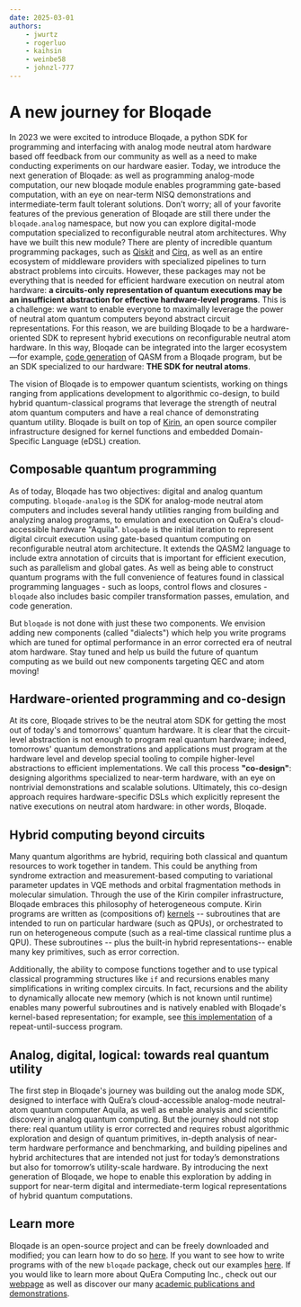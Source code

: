 ```yaml
---
date: 2025-03-01
authors:
    - jwurtz
    - rogerluo
    - kaihsin
    - weinbe58
    - johnzl-777
---
```

# A new journey for Bloqade

In 2023 we were excited to introduce Bloqade, a python SDK for programming and interfacing with analog mode neutral atom hardware based off feedback from our community as well as a need to make conducting experiments on our hardware easier. Today, we introduce the next generation of Bloqade: as well as programming analog-mode computation, our new bloqade module enables programming gate-based computation, with an eye on near-term NISQ demonstrations and intermediate-term fault tolerant solutions. Don’t worry; all of your favorite features of the previous generation of Bloqade are still there under the `bloqade.analog` namespace, but now you can explore digital-mode computation specialized to reconfigurable neutral atom architectures.
Why have we built this new module? There are plenty of incredible quantum programming packages, such as [Qiskit]( https://www.ibm.com/quantum/qiskit) and [Cirq]( https://quantumai.google/cirq), as well as an entire ecosystem of middleware providers with specialized pipelines to turn abstract problems into circuits. However, these packages may not be everything that is needed for efficient hardware execution on neutral atom hardware: **a circuits-only representation of quantum executions may be an insufficient abstraction for effective hardware-level programs**. This is a challenge: we want to enable everyone to maximally leverage the power of neutral atom quantum computers beyond abstract circuit representations. For this reason, we are building Bloqade to be a hardware-oriented SDK to represent hybrid executions on reconfigurable neutral atom hardware. In this way, Bloqade can be integrated into the larger ecosystem—for example, [code generation](https://en.wikipedia.org/wiki/Code_generation_(compiler)) of QASM from a Bloqade program, but be an SDK specialized to our hardware: **THE SDK for neutral atoms**.

The vision of Bloqade is to empower quantum scientists, working on things ranging from applications development to algorithmic co-design, to build hybrid quantum-classical programs that leverage the strength of neutral atom quantum computers and have a real chance of demonstrating quantum utility. Bloqade is built on top of [Kirin](https://github.com/QuEraComputing/kirin), an open source compiler infrastructure designed for kernel functions and embedded Domain-Specific Language (eDSL) creation.

## Composable quantum programming

As of today, Bloqade has two objectives: digital and analog quantum computing. `bloqade-analog` is the SDK for analog-mode neutral atom computers and includes several handy utilities ranging from building and analyzing analog programs, to emulation and execution on QuEra's cloud-accessible hardware "Aquila". `bloqade` is the initial iteration to represent digital circuit execution using gate-based quantum computing on reconfigurable neutral atom architecture. It extends the QASM2 language to include extra annotation of circuits that is important for efficient execution, such as parallelism and global gates. As well as being able to construct quantum programs with the full convenience of features found in classical programming languages - such as loops, control flows and closures - `bloqade` also includes basic compiler transformation passes, emulation, and code generation.

But `bloqade` is not done with just these two components. We envision adding new components (called "dialects") which help you write programs which are tuned for optimal performance in an error corrected era of neutral atom hardware. Stay tuned and help us build the future of quantum computing as we build out new components targeting QEC and atom moving!


## Hardware-oriented programming and co-design

At its core, Bloqade strives to be the neutral atom SDK for getting the most out of today's and tomorrows' quantum hardware. It is clear that the circuit-level abstraction is not enough to program real quantum hardware; indeed, tomorrows' quantum demonstrations and applications must program at the hardware level and develop special tooling to compile higher-level abstractions to efficient implementations. We call this process **"co-design"**: designing algorithms specialized to near-term hardware, with an eye on nontrivial demonstrations and scalable solutions. Ultimately, this co-design approach requires hardware-specific DSLs which explicitly represent the native executions on neutral atom hardware: in other words, Bloqade.


## Hybrid computing beyond circuits

Many quantum algorithms are hybrid, requiring both classical and quantum resources to work together in tandem. This could be anything from syndrome extraction and measurement-based computing to variational parameter updates in VQE methods and orbital fragmentation methods in molecular simulation. Through the use of the Kirin compiler infrastructure, Bloqade embraces this philosophy of heterogeneous compute. Kirin programs are written as (compositions of) [kernels](https://en.wikipedia.org/wiki/Compute_kernel) -- subroutines that are intended to run on particular hardware (such as QPUs), or orchestrated to run on heterogeneous compute (such as a real-time classical runtime plus a QPU). These subroutines -- plus the built-in hybrid representations-- enable many key primitives, such as error correction.

Additionally, the ability to compose functions together and to use typical classical programming structures like `if` and recursions enables many simplifications in writing complex circuits. In fact, recursions and the ability to dynamically allocate new memory (which is not known until runtime) enables many powerful subroutines and is natively enabled with Bloqade's kernel-based representation; for example, see [this implementation](../../../digital/examples/repeat_until_success.py) of a repeat-until-success program.

## Analog, digital, logical: towards real quantum utility

The first step in Bloqade's journey was building out the analog mode SDK, designed to interface with QuEra’s cloud-accessible analog-mode neutral-atom quantum computer Aquila, as well as enable analysis and scientific discovery in analog quantum computing. But the journey should not stop there: real quantum utility is error corrected and requires robust algorithmic exploration and design of quantum primitives, in-depth analysis of near-term hardware performance and benchmarking, and building pipelines and hybrid architectures that are intended not just for today’s demonstrations but also for tomorrow’s utility-scale hardware. By introducing the next generation of Bloqade, we hope to enable this exploration by adding in support for near-term digital and intermediate-term logical representations of hybrid quantum computations.

## Learn more

Bloqade is an open-source project and can be freely downloaded and modified; you can learn how to do so [here](../../../install.md). If you want to see how to write programs with of the new `bloqade` package, check out our examples [here](../../../digital/index.md). If you would like to learn more about QuEra Computing Inc., check out our [webpage](https://quera.com) as well as discover our many [academic publications and demonstrations](https://www.quera.com/news#publications).
